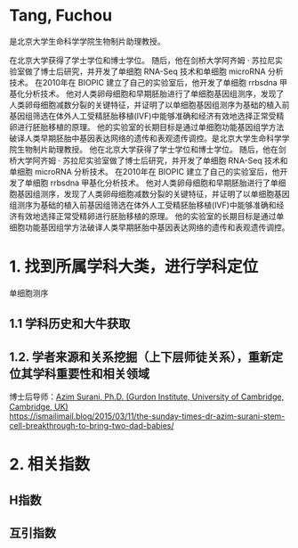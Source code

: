 # Tang, Fuchou
是北京大学生命科学学院生物制片助理教授。 

在北京大学获得了学士学位和博士学位。 随后，他在剑桥大学阿齐姆 · 苏拉尼实验室做了博士后研究，并开发了单细胞 RNA-Seq 技术和单细胞 microRNA 分析技术。 在2010年在 BIOPIC 建立了自己的实验室后，他开发了单细胞 rrbsdna 甲基化分析技术。 他对人类卵母细胞和早期胚胎进行了单细胞基因组测序，发现了人类卵母细胞减数分裂的关键特征，并证明了以单细胞基因组测序为基础的植入前基因组筛选在体外人工受精胚胎移植(IVF)中能够准确和经济有效地选择正常受精卵进行胚胎移植的原理。 他的实验室的长期目标是通过单细胞功能基因组学方法破译人类早期胚胎中基因表达网络的遗传和表观遗传调控。是北京大学生命科学学院生物制片助理教授。 他在北京大学获得了学士学位和博士学位。 随后，他在剑桥大学阿齐姆 · 苏拉尼实验室做了博士后研究，并开发了单细胞 RNA-Seq 技术和单细胞 microRNA 分析技术。 在2010年在 BIOPIC 建立了自己的实验室后，他开发了单细胞 rrbsdna 甲基化分析技术。 他对人类卵母细胞和早期胚胎进行了单细胞基因组测序，发现了人类卵母细胞减数分裂的关键特征，并证明了以单细胞基因组测序为基础的植入前基因组筛选在体外人工受精胚胎移植(IVF)中能够准确和经济有效地选择正常受精卵进行胚胎移植的原理。 他的实验室的长期目标是通过单细胞功能基因组学方法破译人类早期胚胎中基因表达网络的遗传和表观遗传调控。


## 




# 1. 找到所属学科大类，进行学科定位
单细胞测序
## 1.1 学科历史和大牛获取


## 1.2. 学者来源和关系挖掘（上下层师徒关系），重新定位其学科重要性和相关领域
博士后导师：[Azim Surani, Ph.D. (Gurdon Institute, University of Cambridge, Cambridge, UK)](http://www.ssr.org/17KeynoteVideo)  
https://ismailimail.blog/2015/03/11/the-sunday-times-dr-azim-surani-stem-cell-breakthrough-to-bring-two-dad-babies/




# 2. 相关指数

## H指数

## 互引指数